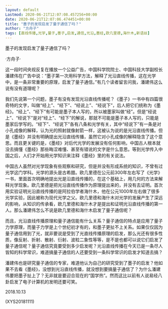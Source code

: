 ```yaml
---
layout: default
Lastmod: 2020-06-21T12:07:08.457256+00:00
date: 2020-06-21T12:07:06.474451+00:00
title: "墨子的发现启发了量子通信了吗？"
author: "方舟子"
tags: [直线传播,光学,量子,墨子,启发,通信,光沿,墨经,欧几里德,海什木,新语丝]
---
```


墨子的发现启发了量子通信了吗？

·方舟子·

这一段时间央视反复在播放一个公益广告，中国科学院院士、中国科技大学副校长潘建伟在广告中说：“墨子第一次用科学方法，解释了光沿直线传播，这在光学中，是一条非常重要的原理，启发了量子通信。”有几个读者留言问我，潘建伟这么说有没有道理呢？

我们先说第一个问题，墨子有没有发现光沿直线传播呢？《墨子》一书中有四篇很奇特的文字，叫做“经上”、“经下”、“经说上”、“经说下”，后人把它们统称为《墨经》。“经上”、“经下”有可能是墨子本人写的，所以被墨家叫做“经”。但是“经说上”、“经说下”是对“经上”、“经下”的解说，那就不可能是墨子本人写的，只能是墨家后学写的。“经下”、“经说下”各有八条和光学有关，其中“经说下”有一条是对小孔成像的解释，认为光的照射就像射箭一样，这被认为说的是光沿直线传播。但是《墨经》并没有明确提出光沿直线传播，虽然它对小孔成像的解释隐含了这个意思。而且更关键的是，《墨经》对后代光学的发展没有任何影响，中国古人根本就没去搞懂《墨经》那些晦涩难懂、甚至有错讹的文字是什么意思。等到光学传入中国之后，人们才开始用光学知识来注释《墨经》里的有关说法。

中国古人虽然对光学现象有些观察和研究，但是并没有形成系统的知识，不曾有过光学这门学科。光学的源头是古希腊。欧几里德在公元前300年左右写了《光学》一书，里面首次明确地提出光是沿直线传播的，在这个基础上，用几何的方法来解释光学现象。欧几里德是把光沿直线传播作为原理提出来的，并没有去证明。首次用实验证明光沿直线传播的是阿拉伯学者海什木，他在公元1000年左右做了很多光学实验，因此被称为现代光学之父。欧几里德和海什木对光学的发展产生了深远的影响，从知识的传承看，欧几里德和海什木才是提出和证明光沿直线传播的第一人。那么潘建伟怎么不说是欧几里德和海什木启发了量子通信呢？

而且，光沿直线传播原理和量子通信能有什么关系？量子通信的特点是应用了量子力学原理，而量子力学是上个世纪初才有的，和墨子更扯不上关系。如果仅仅因为量子通信用到了光，就非要说是受到了光直线传播原理的启发，那么光还有很多性质，像反射、折射、散射、衍射、波粒二象性等等，是不是也都可以说它们启发了量子通信呢？量子通信究竟要受到多少启发呢？光沿直线传播在今天已是一条尽人皆知的科学常识，难道搞量子通信的人还要受到一条科学常识的启发才知道去搞？

潘建伟也是研究量子通信的专家，难道他认为自己的研究受到了墨子的启发？他如果不去看《墨经》，没想到光沿直线传播，就没想到要搞量子通信了？为什么潘建伟要把墨子扯上了？无非就是要迎合现在的“国学热”。然而这比以前有人说易经八卦启发了电子计算机的发明还要可笑。

2018.10.13

(XYS20181111)

